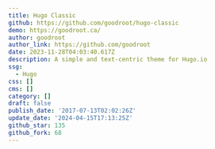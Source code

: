```yaml
---
title: Hugo Classic
github: https://github.com/goodroot/hugo-classic
demo: https://goodroot.ca/
author: goodroot
author_link: https://github.com/goodroot
date: 2023-11-28T04:03:40.617Z
description: A simple and text-centric theme for Hugo.io
ssg:
  - Hugo
css: []
cms: []
category: []
draft: false
publish_date: '2017-07-13T02:02:26Z'
update_date: '2024-04-15T17:13:25Z'
github_star: 135
github_fork: 68
---
```

